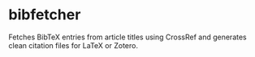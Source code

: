 # bibfetcher
Fetches BibTeX entries from article titles using CrossRef and generates clean citation files for LaTeX or Zotero.
